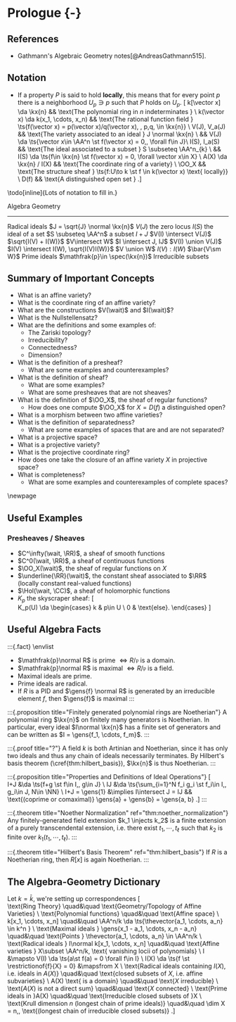 # Prologue {-}

## References 

- Gathmann's Algebraic Geometry notes[@AndreasGathmann515].

## Notation

- If a property $P$ is said to hold **locally**, this means that for every point $p$ there is a neighborhood $U_p \ni p$ such that $P$ holds on $U_p$.
\[
k[\vector x] \da \kx{n} && \text{The polynomial ring in $n$ indeterminates } \\
k(\vector x) \da k(x_1, \cdots, x_n) && \text{The rational function field } \ts{f(\vector x) = p(\vector x)/q(\vector x), \, p,q, \in \kx{n}} \\ 
V(J), V_a(J)                   && \text{The variety associated to an ideal } J \normal \kx{n} \\
&& V(J) \da \ts{\vector x\in \AA^n \st f(\vector x) = 0,\, \forall f\in J}\\
I(S), I_a(S)                   && \text{The ideal associated to a subset } S \subseteq \AA^n_{k} \\
&& I(S) \da \ts{f\in \kx{n} \st f(\vector x) = 0\, \forall \vector x\in X} \\
A(X) \da \kx{n} / I(X) && \text{The coordinate ring of a variety} \\
\OO_X && \text{The structure sheaf } \ts{f:U\to k \st f \in k(\vector x) \text{ locally}} \\
D(f) && \text{A distinguished open set }
.\]

\todo[inline]{Lots of notation to fill in.}

Algebra                                       Geometry
-------                                       --------
Radical ideals $J = \sqrt{J} \normal \kx{n}$  $V(J)$ the zero locus
$I(S)$ the ideal of a set                     $S \subseteq \AA^n$ a subset
$I + J$                                       $V(I) \intersect V(J)$
$\sqrt{I(V) + I(W)}$                          $V\intersect W$
$I \intersect J, IJ$                          $V(I) \union V(J)$
$I(V) \intersect I(W), \sqrt{I(V)I(W)}$       $V \union W$
$I(V) : I(W)$                                 $\bar{V\sm W}$
Prime ideals $\mathfrak{p}\in \spec(\kx{n})$  Irreducible subsets

## Summary of Important Concepts

- What is an affine variety?
- What is the coordinate ring of an affine variety?
- What are the constructions $V(\wait)$ and $I(\wait)$?
- What is the Nullstellensatz?
- What are the definitions and some examples of:
  - The Zariski topology?
  - Irreducibility?
  - Connectedness?
  - Dimension?
- What is the definition of a presheaf?
  - What are some examples and counterexamples?
- What is the definition of sheaf?
  - What are some examples?
  - What are some presheaves that are not sheaves?
- What is the definition of $\OO_X$, the sheaf of regular functions?
  - How does one compute $\OO_X$ for $X = D(f)$ a distinguished open?
- What is a morphism between two affine varieties?
- What is the definition of separatedness?
  - What are some examples of spaces that are and are not separated?
- What is a projective space?
- What is a projective variety?
- What is the projective coordinate ring?
- How does one take the closure of an affine variety $X$ in projective space?
- What is completeness?
  - What are some examples and counterexamples of complete spaces?



\newpage

## Useful Examples

### Presheaves / Sheaves

- $C^\infty(\wait, \RR)$, a sheaf of smooth functions
- $C^0(\wait, \RR)$, a sheaf of continuous functions
- $\OO_X(\wait)$, the sheaf of regular functions on $X$
- $\underline{\RR}(\wait)$, the constant sheaf associated to $\RR$ (locally constant real-valued functions)
- $\Hol(\wait, \CC)$, a sheaf of holomorphic functions
- $K_p$ the skyscraper sheaf:
\[  
K_p(U) \da 
\begin{cases}
k & p\in U \\
0 & \text{else}.
\end{cases}
\]


## Useful Algebra Facts

:::{.fact}
\envlist

- $\mathfrak{p}\normal R$ is prime $\iff R/\mathfrak{p}$ is a domain.
- $\mathfrak{p}\normal R$ is maximal $\iff R/\mathfrak{p}$ is a field.
- Maximal ideals are prime.
- Prime ideals are radical.
- If $R$ is a PID and $\gens{f} \normal R$ is generated by an irreducible element $f$, then $\gens{f}$ is maximal
:::

:::{.proposition title="Finitely generated polynomial rings are Noetherian"}
A polynomial ring $\kx{n}$ on finitely many generators is Noetherian.
In particular, every ideal $I\normal \kx{n}$ has a finite set of generators and can be written as $I = \gens{f_1, \cdots, f_m}$.
:::

:::{.proof title="?"}
A field $k$ is both Artinian and Noetherian, since it has only two ideals and thus any chain of ideals necessarily terminates.
By Hilbert's basis theorem (\cref{thm:hilbert_basis}), $\kx{n}$ is thus Noetherian. 
:::

:::{.proposition title="Properties and Definitions of Ideal Operations"}
\[  
I+J   &\da \ts{f+g \st f\in I,\, g\in J} \\
IJ    &\da \ts{\sum_{i=1}^N f_i g_i \st f_i\in I,\, g_i\in J, N\in \NN} \\
I+J   = \gens{1} 
      &\implies I\intersect J = IJ && \text{(coprime or comaximal)}
\gens{a} + \gens{b} = \gens{a, b}
.\]
:::


:::{.theorem title="Noether Normalization" ref="thm:noether_normalization"}
Any finitely-generated field extension $k_1 \injects k_2$ is a finite extension of a purely transcendental extension, i.e. there exist $t_1, \cdots, t_\ell$ such that $k_2$ is finite over $k_1(t_1, \cdots, t_\ell)$.
:::


:::{.theorem title="Hilbert's Basis Theorem" ref="thm:hilbert_basis"}
If $R$ is a Noetherian ring, then $R[x]$ is again Noetherian.
:::

## The Algebra-Geometry Dictionary

Let $k=\bar k$, we're setting up correspondences
\[  
\text{Ring Theory} 
\quad&\quad 
\text{Geometry/Topology of Affine Varieties}
\\
\text{Polynomial functions} 
\quad&\quad 
\text{Affine space} 
\\
k[x_1, \cdots, x_n]
\quad&\quad 
\AA^n/k \da \ts{\thevector{a_1, \cdots, a_n} \in k^n } 
\\
\text{Maximal ideals } \gens{x_1 - a_1, \cdots, x_n - a_n} 
\quad&\quad 
\text{Points } \thevector{a_1, \cdots, a_n} \in \AA^n/k
\\
\text{Radical ideals } I\normal k[x_1, \cdots, x_n]
\quad&\quad 
\text{Affine varieties } X\subset  \AA^n/k, \text{ vanishing locii of polynomials} 
\\
I &\mapsto V(I) \da \ts{a\st f(a) = 0 \forall f\in I} \\
I(X) \da \ts{f \st \restrictionof{f}{X} = 0} &\mapsfrom X 
\\
\text{Radical ideals containing $I(X)$, i.e. ideals in $A(X)$} 
\quad&\quad 
\text{closed subsets of $X$, i.e. affine subvarieties}
\\
A(X) \text{ is a domain}
\quad&\quad 
\text{$X$ irreducible}
\\
\text{$A(X)$ is not a direct sum}
\quad&\quad 
\text{$X$ connected} 
\\
\text{Prime ideals in }A(X)
\quad&\quad 
\text{Irreducible closed subsets of }X
\\
\text{Krull dimension $n$ (longest chain of prime ideals)}
\quad&\quad 
\dim X = n,\, \text{(longest chain of irreducible closed subsets)}
.\]


